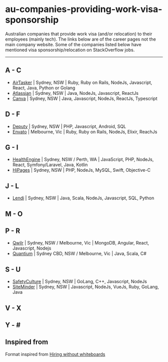 # au-companies-providing-work-visa-sponsorship

Australian companies that provide work visa (and/or relocation) to their employees (mainly tech).
The links below are of the career pages not the main company website. Some of the companies listed below have mentioned visa sponsorship/relocation on StackOverflow jobs.


---

## A - C
- [AirTasker](https://www.airtasker.com/careers/) | Sydney, NSW |  Ruby, Ruby on Rails, NodeJs, Javascript, React, Java, Python or Golang
- [Atlassian](https://www.atlassian.com/company/careers/sydney) | Sydney, NSW | Java, NodeJs, Javascript, ReactJs
- [Canva](https://www.canva.com/careers/) | Sydney, NSW | Java, Javascript, NodeJs, ReactJs, Typescript

## D - F
- [Deputy](https://www.deputy.com/au/careers) | Sydney, NSW |  PHP, Javascript, Android, SQL
- [Envato](https://envato.com/careers/) | Melbourne, Vic | Ruby, Ruby on Rails, NodeJs, Elixir, ReachJs

## G - I
- [HealthEngine](https://careers.healthengine.com.au/opportunities/) | Sydney, NSW / Perth, WA | JavaScript, PHP, NodeJs, React, Symfony/Laravel, Java, Kotlin
- [HiPages](https://hipagesgroup.com.au/careers/) | Sydney, NSW | PHP, NodeJs, MySQL, Swift, Objective-C

## J - L
- [Lendi](https://lendi.recruiterbox.com/) | Sydney, NSW | Java, Scala, NodeJs, Javascript, SQL, Python

## M - O

## P - R
- [Qwilr](https://qwilr.com/jobs/) | Sydney, NSW / Melbourne, Vic | MongoDB, Angular, React, Javascript, Nodejs
- [Quantium](https://www.quantium.com/careers/) | Sydney CBD, NSW / Melbourne, Vic | Java, Scala, C#

## S - U
- [SafetyCulture](https://safetyculture.com/careers/) | Sydney, NSW | GoLang, C++, Javascript, NodeJs
- [SiteMinder](https://www.siteminder.com/jobs/) | Sydney, NSW | Javascript, NodeJs, VueJs, Ruby, GoLang, Java

## V - X

## Y - \#

## Inspired from

Format inspired from [Hiring without whiteboards](https://github.com/poteto/hiring-without-whiteboards)
 
